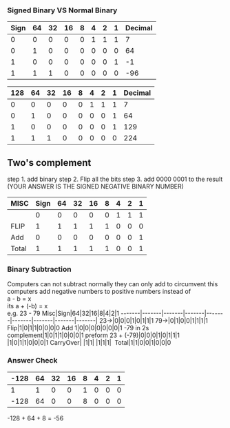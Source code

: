 ### Signed Binary VS Normal Binary
Sign|64|32|16|8|4|2|1|Decimal
-------|-------|-------|-------|-------|-------|-------|-------|-------|
0|0|0|0|0|1|1|1|7
0|1|0|0|0|0|0|0|64
1|0|0|0|0|0|0|1|-1
1|1|1|0|0|0|0|0|-96

128|64|32|16|8|4|2|1|Decimal
-------|-------|-------|-------|-------|-------|-------|-------|-------|
0|0|0|0|0|1|1|1|7
0|1|0|0|0|0|0|1|64
1|0|0|0|0|0|0|1|129
1|1|1|0|0|0|0|0|224

## Two's complement
step 1. add binary
step 2. Flip all the bits
step 3. add 0000 0001 to the result (YOUR ANSWER IS THE SIGNED NEGATIVE BINARY NUMBER)

MISC|Sign|64|32|16|8|4|2|1
-------|-------|-------|-------|-------|-------|-------|-------|-------|
&nbsp;|0|0|0|0|0|1|1|1
FLIP|1|1|1|1|1|0|0|0
Add|0|0|0|0|0|0|0|1
Total|1|1|1|1|1|0|0|1

### Binary Subtraction
Computers can not subtract normally
they can only add to circumvent this
computers add negative numbers to positive numbers
instead of \
a - b = x \
its a + (-b) = x \
e.g.
23 - 79
Misc|Sign|64|32|16|8|4|2|1
-------|-------|-------|-------|-------|-------|-------|-------|-------|
23->|0|0|0|1|0|1|1|1
79->|0|1|0|0|1|1|1|1
Flip|1|0|1|1|0|0|0|0
Add 1|0|0|0|0|0|0|0|1
-79 in 2s complement|1|0|1|1|0|0|0|1
preform 23 + (-79)|0|0|0|1|0|1|1|1
&nbsp;            |1|0|1|1|0|0|0|1
CarryOver|&nbsp;|1|1|&nbsp;|1|1|1|&nbsp;
Total|1|1|0|0|1|0|0|0

### Answer Check
-128|64|32|16|8|4|2|1
-------|-------|-------|-------|-------|-------|-------|-------|
1|1|0|0|1|0|0|0
-128|64|0|0|8|0|0|0

-128 + 64 + 8 = -56
